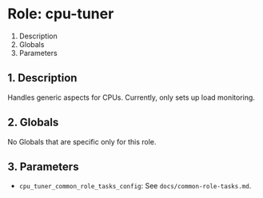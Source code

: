 # Role: cpu-tuner



1. Description
2. Globals
3. Parameters



## 1. Description

Handles generic aspects for CPUs. Currently, only sets up load monitoring.



## 2. Globals

No Globals that are specific only for this role.



## 3. Parameters

* `cpu_tuner_common_role_tasks_config`: See `docs/common-role-tasks.md`.
